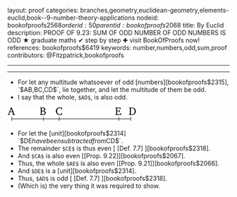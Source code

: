 layout: proof
categories: branches,geometry,euclidean-geometry,elements-euclid,book--9-number-theory-applications
nodeid: bookofproofs$2568
orderid: 50
parentid: bookofproofs$2068
title: By Euclid
description: PROOF OF 9.23: SUM OF ODD NUMBER OF ODD NUMBERS IS ODD &#9733; graduate maths &#10004; step by step &#10010; visit BookOfProofs now!
references: bookofproofs$6419
keywords: number,numbers,odd,sum,proof
contributors: @Fitzpatrick,bookofproofs

---


---



* For let any multitude whatsoever of odd [numbers][bookofproofs$2315], `$AB$`, `$BC$`, `$CD$`, lie together, and let the multitude of them be odd.
* I say that the whole, `$AD$`, is also odd.

![fig23e](https://github.com/bookofproofs/bookofproofs.github.io/blob/main/_sources/_assets/images/euclid/Book09/fig23e.png?raw=true)

* For let the [unit][bookofproofs$2314] `$DE$` have been subtracted from `$CD$`.
* The remainder `$CE$` is thus even [ [Def. 7.7] ][bookofproofs$2318].
* And `$CA$` is also even [[Prop. 9.22]][bookofproofs$2067].
* Thus, the whole `$AE$` is also even [[Prop. 9.21]][bookofproofs$2066].
* And `$DE$` is a [unit][bookofproofs$2314].
* Thus, `$AD$` is odd [ [Def. 7.7] ][bookofproofs$2318].
* (Which is) the very thing it was required to show.
